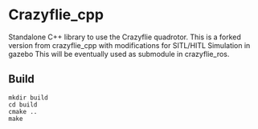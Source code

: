 # Crazyflie_cpp

Standalone C++ library to use the Crazyflie quadrotor.
This is a forked version from crazyflie_cpp with modifications for SITL/HITL Simulation in gazebo 
This will be eventually used as submodule in crazyflie_ros.

## Build

```
mkdir build
cd build
cmake ..
make
```

